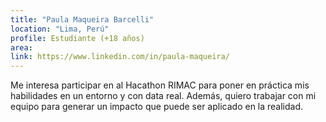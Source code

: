 ```yaml
---
title: "Paula Maqueira Barcelli"
location: "Lima, Perú"
profile: Estudiante (+18 años)
area: 
link: https://www.linkedin.com/in/paula-maqueira/
---
```


Me interesa participar en al Hacathon RIMAC para poner en práctica mis habilidades en un entorno y con data real. Además, quiero trabajar con mi equipo para generar un impacto que puede ser aplicado en la realidad.